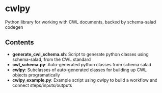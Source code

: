 # cwlpy
Python library for working with CWL documents, backed by schema-salad codegen

## Contents

- **generate_cwl_schema.sh**: Script to generate python classes using schema-salad, from the CWL standard
- **cwl_schema.py**: Auto-generated python classes from schema salad
- **cwlpy**: Subclasses of auto-generated classes for building up CWL objects programatically
- **cwlpy_example.py**: Example script using cwlpy to build a workflow and connect steps/inputs/outputs

